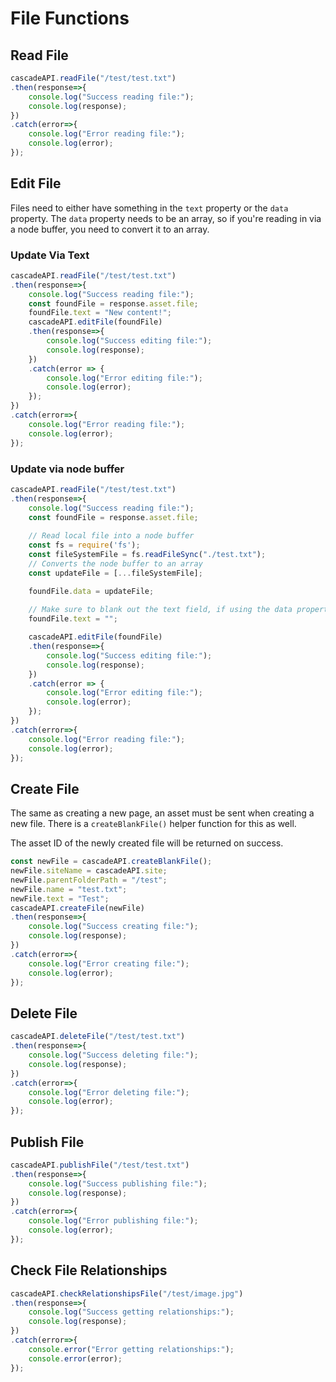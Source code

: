 # File Functions

## Read File

```javascript
cascadeAPI.readFile("/test/test.txt")
.then(response=>{
    console.log("Success reading file:");
    console.log(response);
})
.catch(error=>{
    console.log("Error reading file:");
    console.log(error);
});
```

## Edit File
Files need to either have something in the `text` property or the `data` property. The `data` property needs to be an array, so if you're reading in via a node buffer, you need to convert it to an array.

### Update Via Text
```javascript
cascadeAPI.readFile("/test/test.txt")
.then(response=>{
    console.log("Success reading file:");
    const foundFile = response.asset.file;
    foundFile.text = "New content!";
    cascadeAPI.editFile(foundFile)
    .then(response=>{
        console.log("Success editing file:");
        console.log(response);
    })
    .catch(error => {
        console.log("Error editing file:");
        console.log(error);
    });
})
.catch(error=>{
    console.log("Error reading file:");
    console.log(error);
});
```

### Update via node buffer
```javascript
cascadeAPI.readFile("/test/test.txt")
.then(response=>{
    console.log("Success reading file:");
    const foundFile = response.asset.file;
    
    // Read local file into a node buffer
    const fs = require('fs');
    const fileSystemFile = fs.readFileSync("./test.txt");
    // Converts the node buffer to an array
    const updateFile = [...fileSystemFile];

    foundFile.data = updateFile;
    
    // Make sure to blank out the text field, if using the data property
    foundFile.text = "";

    cascadeAPI.editFile(foundFile)
    .then(response=>{
        console.log("Success editing file:");
        console.log(response);
    })
    .catch(error => {
        console.log("Error editing file:");
        console.log(error);
    });
})
.catch(error=>{
    console.log("Error reading file:");
    console.log(error);
});
```

## Create File
The same as creating a new page, an asset must be sent when creating a new file. There is a `createBlankFile()` helper function for this as well.

The asset ID of the newly created file will be returned on success.
```javascript
const newFile = cascadeAPI.createBlankFile();
newFile.siteName = cascadeAPI.site;
newFile.parentFolderPath = "/test";
newFile.name = "test.txt";
newFile.text = "Test";
cascadeAPI.createFile(newFile)
.then(response=>{
    console.log("Success creating file:");
    console.log(response);
})
.catch(error=>{
    console.log("Error creating file:");
    console.log(error);
});
```

## Delete File

```javascript
cascadeAPI.deleteFile("/test/test.txt")
.then(response=>{
    console.log("Success deleting file:");
    console.log(response);
})
.catch(error=>{
    console.log("Error deleting file:");
    console.log(error);
});
```

## Publish File

```javascript
cascadeAPI.publishFile("/test/test.txt")
.then(response=>{
    console.log("Success publishing file:");
    console.log(response);
})
.catch(error=>{
    console.log("Error publishing file:");
    console.log(error);
});
```

## Check File Relationships

```javascript
cascadeAPI.checkRelationshipsFile("/test/image.jpg")
.then(response=>{
    console.log("Success getting relationships:");
    console.log(response);
})
.catch(error=>{
    console.error("Error getting relationships:");
    console.error(error);
});
```